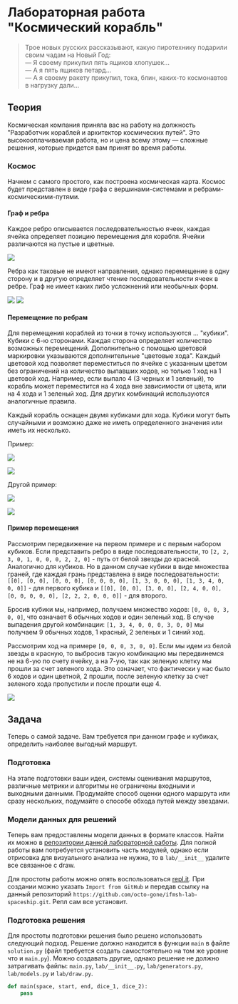 # Лабораторная работа "Космический корабль"

> Трое новых русских рассказывают, какую пиротехнику подарили своим чадам на Новый Год:  
> — Я своему прикупил пять ящиков хлопушек...  
> — А я пять ящиков петард...  
> — А я своему ракету прикупил, тока, блин, каких-то космонавтов в нагрузку дали... 

## Теория

Космическая компания приняла вас на работу на должность "Разработчик кораблей и архитектор космических путей". Это
высокооплачиваемая работа, но и цена всему этому — сложные решения, которые придется вам принят во время работы.

### Космос

Начнем с самого простого, как построена космическая карта. Космос будет представлен в виде графа с вершинами-системами и
ребрами-космическими-путями.

#### Граф и ребра

Каждое ребро описывается последовательностью ячеек, каждая ячейка определяет позицию перемещения для корабля. Ячейки различаются
на пустые и цветные.

![](images/00_route_example.png)

Ребра как таковые не имеют направления, однако перемещение в одну сторону и в другую определяет чтение последовательности 
ячеек в ребре. Граф не имеет каких либо усложнений или необычных форм.

![](images/01_gridlike.png)
![](images/02_random_pos.png)

#### Перемещение по ребрам

Для перемещения кораблей из точки в точку используются ... "кубики". Кубики с 6-ю сторонами. Каждая сторона определяет
количество возможных перемещений. Дополнительно с помощью цветовой маркировки указываются дополнительные "цветовые хода".
Каждый цветовой ход позволяет переместиться по ячейке с указанным цветом без ограничений на количество выпавших ходов, но только
1 ход на 1 цветовой ход. Например, если выпало 4 (3 черных и 1 зеленый), то корабль может переместится на 4 хода вне зависимости от цвета,
или на 4 хода и 1 зеленый ход. Для других комбинаций используются аналогичные правила.

Каждый корабль оснащен двумя кубиками для хода. Кубики могут быть случайными и возможно даже не иметь определенного значения или иметь их несколько.

Пример:

![](images/03_dice_1.png)

![](images/04_dice_2.png)

Другой пример:

![](images/05_dice_1.png)

![](images/06_dice_2.png)

#### Пример перемещения

Рассмотрим передвижение на первом примере и с первым набором кубиков. Если представить ребро в виде 
последовательности, то `[2, 2, 3, 0, 1, 0, 0, 0, 2, 2, 0]` - путь от белой звезды до красной. Аналогично для кубиков. 
Но в данном случае кубики в виде множества граней, где каждая грань представлена в виде последовательности:
`[[0], [0, 0], [0, 0, 0], [0, 0, 0, 0], [1, 3, 0, 0, 0], [1, 3, 4, 0, 0, 0]]` - для первого кубика и 
`[[0], [0, 0], [3, 0, 0], [2, 4, 0, 0], [0, 0, 0, 0, 0], [2, 2, 2, 0, 0, 0]]` - для второго.

Бросив кубики мы, например, получаем множество ходов: `[0, 0, 0, 3, 0, 0]`, что означает 6 обычных ходов и один зеленый ход.
В случае выпадения другой комбинации: `[1, 3, 4, 0, 0, 0, 3, 0, 0]` мы получаем 9 обычных ходов, 1 красный, 2 зеленых и 1 синий ход.

Рассмотрим ход на примере `[0, 0, 0, 3, 0, 0]`. Если мы идем из белой звезды в красную, то выбросив такую комбинацию мы 
передвинемся не на 6-ую по счету ячейку, а на 7-ую, так как зеленую клетку мы прошли за счет зеленого хода. Это означает, 
что фактически у нас было 6 ходов и один цветной, 2 прошли, после зеленую клетку за счет зеленого хода пропустили и после прошли еще 4.

![](images/07_example.png)

## Задача

Теперь о самой задаче. Вам требуется при данном графе и кубиках, определить наиболее выгодный маршрут.

### Подготовка

На этапе подготовки ваши идеи, системы оценивания маршрутов, различные метрики и алгоритмы не ограничены входными и выходными данными.
Продумайте способ оценки одного маршрута или сразу нескольких, подумайте о способе обхода путей между звездами. 

### Модели данных для решений

Теперь вам предоставлены модели данных в формате классов. Найти их можно в [репозитории данной лабораторной работы][rep]. 
Для полной работы вам потребуется установить часть модулей, однако если отрисовка для визуального анализа не нужна, то 
в `lab/__init__` удалите все связанное с draw.

Для простоты работы можно опять воспользоваться [repl.it][replit]. При создании можно указать `Import from GitHub` и передав
ссылку на данный репозиторий `https://github.com/octo-gone/ifmsh-lab-spaceship.git`. Репл сам все установит.

### Подготовка решения

Для простоты подготовки решения было решено использовать следующий подход. Решение должно находится в функции `main`
в файле `solution.py` (файл требуется создать самостоятельно на том же уровне что и `main.py`). Можно создавать другие, однако решение не 
должно затрагивать файлы: `main.py`, `lab/__init__.py`, `lab/generators.py`, `lab/models.py` и `lab/draw.py`.

```python
def main(space, start, end, dice_1, dice_2):
    pass
```


[rep]: https://github.com/octo-gone/ifmsh-lab-spaceship
[replit]: https://replit.com/
